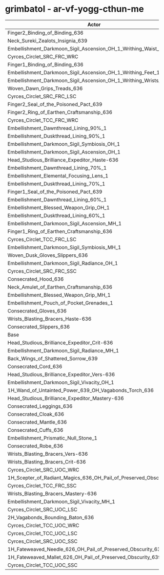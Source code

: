 # grimbatol - ar-vf-yogg-cthun-me
| Actor | DPS | Increase |
|---|:---:|:---:|
|Finger2_Binding_of_Binding_636|2076777|1.73%|
|Neck_Sureki_Zealots_Insignia_639|2074842|1.64%|
|Embellishment_Darkmoon_Sigil_Ascension_OH_1_Writhing_Waist_1|2070322|1.42%|
|Cyrces_Circlet_SRC_FRC_WRC|2070243|1.41%|
|Finger1_Binding_of_Binding_636|2068745|1.34%|
|Embellishment_Darkmoon_Sigil_Ascension_OH_1_Writhing_Feet_1|2068066|1.31%|
|Embellishment_Darkmoon_Sigil_Ascension_OH_1_Writhing_Wrists_1|2066502|1.23%|
|Woven_Dawn_Grips_Treads_636|2064598|1.14%|
|Cyrces_Circlet_SRC_FRC_LSC|2064554|1.13%|
|Finger2_Seal_of_the_Poisoned_Pact_639|2062664|1.04%|
|Finger2_Ring_of_Earthen_Craftsmanship_636|2058039|0.81%|
|Cyrces_Circlet_TCC_FRC_WRC|2057140|0.77%|
|Embellishment_Dawnthread_Lining_90%_1|2056653|0.75%|
|Embellishment_Duskthread_Lining_90%_1|2055389|0.68%|
|Embellishment_Darkmoon_Sigil_Symbiosis_OH_1|2054027|0.62%|
|Embellishment_Darkmoon_Sigil_Ascension_OH_1|2053985|0.62%|
|Head_Studious_Brilliance_Expeditor_Haste-636|2053689|0.60%|
|Embellishment_Dawnthread_Lining_70%_1|2053332|0.58%|
|Embellishment_Elemental_Focusing_Lens_1|2053172|0.58%|
|Embellishment_Duskthread_Lining_70%_1|2052396|0.54%|
|Finger1_Seal_of_the_Poisoned_Pact_639|2052189|0.53%|
|Embellishment_Dawnthread_Lining_60%_1|2050636|0.45%|
|Embellishment_Blessed_Weapon_Grip_OH_1|2050329|0.44%|
|Embellishment_Duskthread_Lining_60%_1|2050328|0.44%|
|Embellishment_Darkmoon_Sigil_Ascension_MH_1|2050012|0.42%|
|Finger1_Ring_of_Earthen_Craftsmanship_636|2049980|0.42%|
|Cyrces_Circlet_TCC_FRC_LSC|2048847|0.36%|
|Embellishment_Darkmoon_Sigil_Symbiosis_MH_1|2048842|0.36%|
|Woven_Dusk_Gloves_Slippers_636|2048581|0.35%|
|Embellishment_Darkmoon_Sigil_Radiance_OH_1|2046702|0.26%|
|Cyrces_Circlet_SRC_FRC_SSC|2046477|0.25%|
|Consecrated_Hood_636|2045648|0.21%|
|Neck_Amulet_of_Earthen_Craftsmanship_636|2045572|0.20%|
|Embellishment_Blessed_Weapon_Grip_MH_1|2045471|0.20%|
|Embellishment_Pouch_of_Pocket_Grenades_1|2043674|0.11%|
|Consecrated_Gloves_636|2042849|0.07%|
|Wrists_Blasting_Bracers_Haste-636|2041752|0.02%|
|Consecrated_Slippers_636|2041467|0.00%|
|Base|2041414|0.00%|
|Head_Studious_Brilliance_Expeditor_Crit-636|2041098|-0.02%|
|Embellishment_Darkmoon_Sigil_Radiance_MH_1|2041086|-0.02%|
|Back_Wings_of_Shattered_Sorrow_639|2040841|-0.03%|
|Consecrated_Cord_636|2039993|-0.07%|
|Head_Studious_Brilliance_Expeditor_Vers-636|2039840|-0.08%|
|Embellishment_Darkmoon_Sigil_Vivacity_OH_1|2039095|-0.11%|
|1H_Wand_of_Untainted_Power_639_OH_Vagabonds_Torch_636|2038638|-0.14%|
|Head_Studious_Brilliance_Expeditor_Mastery-636|2038355|-0.15%|
|Consecrated_Leggings_636|2038073|-0.16%|
|Consecrated_Cloak_636|2038065|-0.16%|
|Consecrated_Mantle_636|2037864|-0.17%|
|Consecrated_Cuffs_636|2037859|-0.17%|
|Embellishment_Prismatic_Null_Stone_1|2037796|-0.18%|
|Consecrated_Robe_636|2037251|-0.20%|
|Wrists_Blasting_Bracers_Vers-636|2036745|-0.23%|
|Wrists_Blasting_Bracers_Crit-636|2035927|-0.27%|
|Cyrces_Circlet_SRC_UOC_WRC|2035637|-0.28%|
|1H_Scepter_of_Radiant_Magics_636_OH_Pail_of_Preserved_Obscurity_639|2033695|-0.38%|
|Cyrces_Circlet_TCC_FRC_SSC|2033636|-0.38%|
|Wrists_Blasting_Bracers_Mastery-636|2033244|-0.40%|
|Embellishment_Darkmoon_Sigil_Vivacity_MH_1|2032785|-0.42%|
|Cyrces_Circlet_SRC_UOC_LSC|2031665|-0.48%|
|2H_Vagabonds_Bounding_Baton_636|2030804|-0.52%|
|Cyrces_Circlet_TCC_UOC_WRC|2025230|-0.79%|
|Cyrces_Circlet_TCC_UOC_LSC|2021553|-0.97%|
|Cyrces_Circlet_SRC_UOC_SSC|2017961|-1.15%|
|1H_Fateweaved_Needle_626_OH_Pail_of_Preserved_Obscurity_639|2013618|-1.36%|
|1H_Fateweaved_Mallet_626_OH_Pail_of_Preserved_Obscurity_639|2013015|-1.39%|
|Cyrces_Circlet_TCC_UOC_SSC|2008062|-1.63%|
